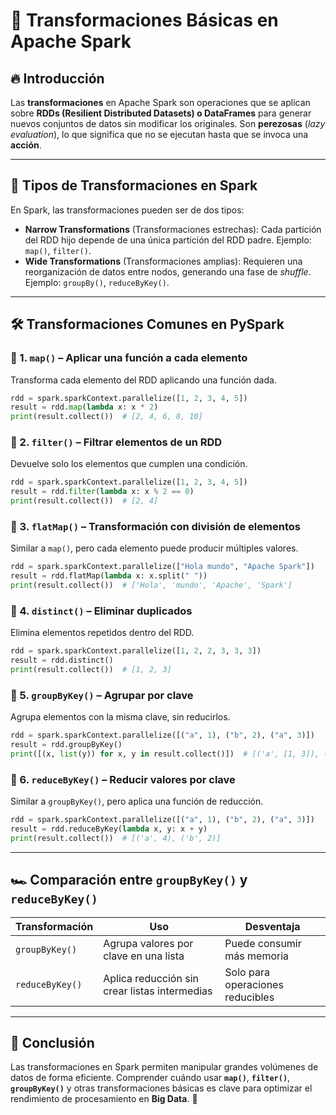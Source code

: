 # 🔄 Transformaciones Básicas en Apache Spark

## 🔥 Introducción
Las **transformaciones** en Apache Spark son operaciones que se aplican sobre **RDDs (Resilient Distributed Datasets) o DataFrames** para generar nuevos conjuntos de datos sin modificar los originales. Son **perezosas** (*lazy evaluation*), lo que significa que no se ejecutan hasta que se invoca una **acción**.

---

## 📌 Tipos de Transformaciones en Spark
En Spark, las transformaciones pueden ser de dos tipos:
- **Narrow Transformations** (Transformaciones estrechas): Cada partición del RDD hijo depende de una única partición del RDD padre. Ejemplo: `map()`, `filter()`.
- **Wide Transformations** (Transformaciones amplias): Requieren una reorganización de datos entre nodos, generando una fase de *shuffle*. Ejemplo: `groupBy()`, `reduceByKey()`.

---

## 🛠️ Transformaciones Comunes en PySpark
### 🔹 1. `map()` – Aplicar una función a cada elemento
Transforma cada elemento del RDD aplicando una función dada.
```python
rdd = spark.sparkContext.parallelize([1, 2, 3, 4, 5])
result = rdd.map(lambda x: x * 2)
print(result.collect())  # [2, 4, 6, 8, 10]
```

### 🔹 2. `filter()` – Filtrar elementos de un RDD
Devuelve solo los elementos que cumplen una condición.
```python
rdd = spark.sparkContext.parallelize([1, 2, 3, 4, 5])
result = rdd.filter(lambda x: x % 2 == 0)
print(result.collect())  # [2, 4]
```

### 🔹 3. `flatMap()` – Transformación con división de elementos
Similar a `map()`, pero cada elemento puede producir múltiples valores.
```python
rdd = spark.sparkContext.parallelize(["Hola mundo", "Apache Spark"])
result = rdd.flatMap(lambda x: x.split(" "))
print(result.collect())  # ['Hola', 'mundo', 'Apache', 'Spark']
```

### 🔹 4. `distinct()` – Eliminar duplicados
Elimina elementos repetidos dentro del RDD.
```python
rdd = spark.sparkContext.parallelize([1, 2, 2, 3, 3, 3])
result = rdd.distinct()
print(result.collect())  # [1, 2, 3]
```

### 🔹 5. `groupByKey()` – Agrupar por clave
Agrupa elementos con la misma clave, sin reducirlos.
```python
rdd = spark.sparkContext.parallelize([("a", 1), ("b", 2), ("a", 3)])
result = rdd.groupByKey()
print([(x, list(y)) for x, y in result.collect()])  # [('a', [1, 3]), ('b', [2])]
```

### 🔹 6. `reduceByKey()` – Reducir valores por clave
Similar a `groupByKey()`, pero aplica una función de reducción.
```python
rdd = spark.sparkContext.parallelize([("a", 1), ("b", 2), ("a", 3)])
result = rdd.reduceByKey(lambda x, y: x + y)
print(result.collect())  # [('a', 4), ('b', 2)]
```

---

## 🏎️ Comparación entre `groupByKey()` y `reduceByKey()`
| Transformación | Uso | Desventaja |
|--------------|----|------------|
| `groupByKey()` | Agrupa valores por clave en una lista | Puede consumir más memoria |
| `reduceByKey()` | Aplica reducción sin crear listas intermedias | Solo para operaciones reducibles |

---

## 🎯 Conclusión
Las transformaciones en Spark permiten manipular grandes volúmenes de datos de forma eficiente. Comprender cuándo usar **`map()`**, **`filter()`**, **`groupByKey()`** y otras transformaciones básicas es clave para optimizar el rendimiento de procesamiento en **Big Data**. 🚀

